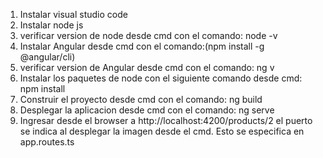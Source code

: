 1. Instalar visual studio code
2. Instalar node js 
3. verificar version de node desde cmd con el comando: node -v
4. Instalar Angular desde cmd con el comando:(npm install -g @angular/cli)
5. verificar version de Angular desde cmd con el comando: ng v
6. Instalar los paquetes de node con el siguiente comando desde cmd: npm install
7. Construir el proyecto desde cmd con el comando: ng build
8. Desplegar la aplicacion desde cmd con el comando: ng serve
9. Ingresar desde el browser a http://localhost:4200/products/2 el puerto se indica al desplegar la imagen desde el cmd. Esto se especifica en app.routes.ts